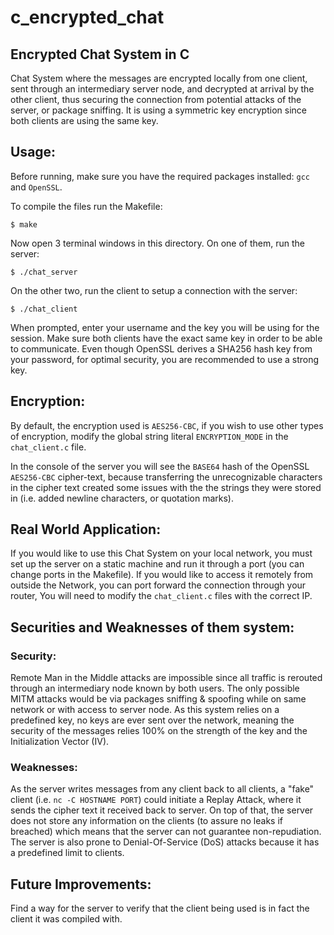 # c_encrypted_chat

## Encrypted Chat System in C

Chat System where the messages are encrypted locally from one client, sent through an intermediary server node, and decrypted at arrival by the other client, thus securing the connection from potential attacks of the server, or package sniffing. It is using a symmetric key encryption since both clients are using the same key.

## Usage:

Before running, make sure you have the required packages installed: `gcc` and `OpenSSL`.

To compile the files run the Makefile:

	$ make

Now open 3 terminal windows in this directory. On one of them, run the server:

	$ ./chat_server

On the other two, run the client to setup a connection with the server:

	$ ./chat_client

When prompted, enter your username and the key you will be using for the session. Make sure both clients have the exact same key in order to be able to communicate. Even though OpenSSL derives a SHA256 hash key from your password, for optimal security, you are recommended to use a strong key.

## Encryption:

By default, the encryption used is `AES256-CBC`, if you wish to use other types of encryption, modify the global string literal `ENCRYPTION_MODE` in the `chat_client.c` file.

In the console of the server you will see the `BASE64` hash of the OpenSSL `AES256-CBC` cipher-text, because transferring the unrecognizable characters in the cipher text created some issues with the the strings they were stored in (i.e. added newline characters, or quotation marks).

## Real World Application:

If you would like to use this Chat System on your local network, you must set up the server on a static machine and run it through a port (you can change ports in the Makefile). If you would like to access it remotely from outside the Network, you can port forward the connection through your router, You will need to modify the `chat_client.c` files with the correct IP.

## Securities and Weaknesses of them system:
### Security:

Remote Man in the Middle attacks are impossible since all traffic is rerouted through an intermediary node known by both users. The only possible MITM attacks would be via packages sniffing & spoofing while on same network or with access to server node.
As this system relies on a predefined key, no keys are ever sent over the network, meaning the security of the messages relies 100% on the strength of the key and the Initialization Vector (IV).

### Weaknesses:

As the server writes messages from any client back to all clients, a "fake" client (i.e. `nc -C HOSTNAME PORT`) could initiate a Replay Attack, where it sends the cipher text it received back to server. On top of that, the server does not store any information on the clients (to assure no leaks if breached) which means that the server can not guarantee non-repudiation.
The server is also prone to Denial-Of-Service (DoS) attacks because it has a predefined limit to clients.


## Future Improvements:

Find a way for the server to verify that the client being used is in fact the client it was compiled with.

